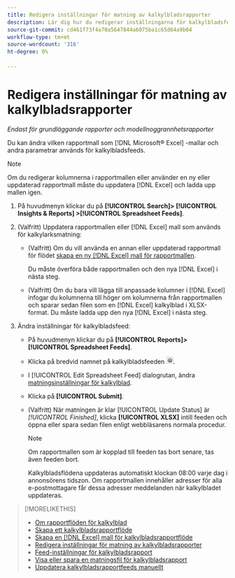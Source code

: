 ```yaml
---
title: Redigera inställningar för matning av kalkylbladsrapporter
description: Lär dig hur du redigerar inställningarna för kalkylbladsfeeds.
source-git-commit: cd461f73f4a70a5647844a6075ba1c65d64a9b04
workflow-type: tm+mt
source-wordcount: '316'
ht-degree: 0%

---
```


# Redigera inställningar för matning av kalkylbladsrapporter

*Endast för grundläggande rapporter och modellnoggrannhetsrapporter*

Du kan ändra vilken rapportmall som [!DNL Microsoft® Excel] -mallar och andra parametrar används för kalkylbladsfeeds.

>[!NOTE]
>
> Om du redigerar kolumnerna i rapportmallen eller använder en ny eller uppdaterad rapportmall måste du uppdatera [!DNL Excel] och ladda upp mallen igen.

1. På huvudmenyn klickar du på **[!UICONTROL Search]> [!UICONTROL Insights & Reports] >[!UICONTROL Spreadsheet Feeds]**.

1. (Valfritt) Uppdatera rapportmallen eller [!DNL Excel] mall som används för kalkylarksmatning:

   * (Valfritt) Om du vill använda en annan eller uppdaterad rapportmall för flödet [skapa en ny [!DNL Excel] mall för rapportmallen](spreadsheet-feed-create-excel-template.md).

      Du måste överföra både rapportmallen och den nya [!DNL Excel] i nästa steg.

   * (Valfritt) Om du bara vill lägga till anpassade kolumner i [!DNL Excel] infogar du kolumnerna till höger om kolumnerna från rapportmallen och sparar sedan filen som en [!DNL Excel] kalkylblad i XLSX-format. Du måste ladda upp den nya [!DNL Excel] i nästa steg.

1. Ändra inställningar för kalkylbladsfeed:

   * På huvudmenyn klickar du på **[!UICONTROL Reports]>[!UICONTROL Spreadsheet Feeds]**.

   * Klicka på bredvid namnet på kalkylbladsfeeden ![Knappen Visa/redigera inställningar](/help/search-social-commerce/assets/settings.png "Knappen Visa/redigera inställningar").

   * I [!UICONTROL Edit Spreadsheet Feed] dialogrutan, ändra [matningsinställningar för kalkylblad](spreadsheet-feed-settings.md).

   * Klicka på **[!UICONTROL Submit]**.

   * (Valfritt) När matningen är klar [!UICONTROL Update Status] är *[!UICONTROL Finished]*, klicka **[!UICONTROL XLSX]** intill feeden och öppna eller spara sedan filen enligt webbläsarens normala procedur.

      >[!NOTE]
      >
      > Om rapportmallen som är kopplad till feeden tas bort senare, tas även feeden bort.

      Kalkylbladsflödena uppdateras automatiskt klockan 08:00 varje dag i annonsörens tidszon. Om rapportmallen innehåller adresser för alla e-postmottagare får dessa adresser meddelanden när kalkylbladet uppdateras.

>[!MORELIKETHIS]
>
>* [Om rapportflöden för kalkylblad](spreadsheet-feed-about.md)
>* [Skapa ett kalkylbladsrapportflöde](spreadsheet-feed-create.md)
>* [Skapa en [!DNL Excel] mall för kalkylbladsrapportflöde](spreadsheet-feed-create-excel-template.md)
>* [Redigera inställningar för matning av kalkylbladsrapporter](spreadsheet-feed-edit.md)
>* [Feed-inställningar för kalkylbladsrapport](spreadsheet-feed-settings.md)
>* [Visa eller spara en matningsfil för kalkylbladsrapport](spreadsheet-feed-view-or-save.md)
>* [Uppdatera kalkylbladsrapportfeeds manuellt](spreadsheet-feed-refresh.md)

